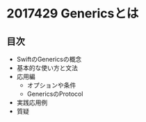 # 2017429 Genericsとは

## 目次
- SwiftのGenericsの概念
- 基本的な使い方と文法
- 応用編
  - オプションや条件
  - GenericsのProtocol
- 実践応用例
- 質疑
